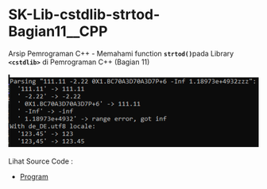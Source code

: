 # SK-Lib-cstdlib-strtod-Bagian11__CPP
Arsip Pemrograman C++ - Memahami function <code><b>strtod()</b></code>pada Library <code><b>&lt;cstdlib></b></code> di Pemrograman C++ (Bagian 11)<br><br>
<img src="https://github.com/RizkyKhapidsyah/SK-Lib-cstdlib-strtod-Bagian11__CPP/blob/master/SK-Lib-cstdlib-strtod-Bagian11__CPP/x64/result/001.PNG"><br><br>
Lihat Source Code : <br>
- <a href="https://github.com/RizkyKhapidsyah/SK-Lib-cstdlib-strtod-Bagian11__CPP/blob/master/SK-Lib-cstdlib-strtod-Bagian11__CPP/Source.cpp">Program</a>

